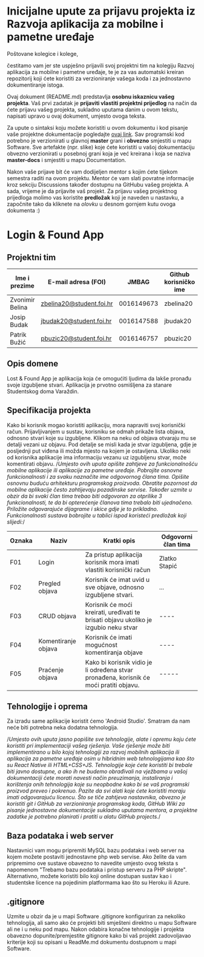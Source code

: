 # Inicijalne upute za prijavu projekta iz Razvoja aplikacija za mobilne i pametne uređaje

Poštovane kolegice i kolege, 

čestitamo vam jer ste uspješno prijavili svoj projektni tim na kolegiju Razvoj aplikacija za mobilne i pametne uređaje, te je za vas automatski kreiran repozitorij koji ćete koristiti za verzioniranje vašega koda i za jednostavno dokumentiranje istoga.

Ovaj dokument (README.md) predstavlja **osobnu iskaznicu vašeg projekta**. Vaš prvi zadatak je **prijaviti vlastiti projektni prijedlog** na način da ćete prijavu vašeg projekta, sukladno uputama danim u ovom tekstu, napisati upravo u ovaj dokument, umjesto ovoga teksta.

Za upute o sintaksi koju možete koristiti u ovom dokumentu i kod pisanje vaše projektne dokumentacije pogledajte [ovaj link](https://guides.github.com/features/mastering-markdown/).
Sav programski kod potrebno je verzionirati u glavnoj **master** grani i **obvezno** smjestiti u mapu Software. Sve artefakte (npr. slike) koje ćete koristiti u vašoj dokumentaciju obvezno verzionirati u posebnoj grani koja je već kreirana i koja se naziva **master-docs** i smjestiti u mapu Documentation.

Nakon vaše prijave bit će vam dodijeljen mentor s kojim ćete tijekom semestra raditi na ovom projektu. Mentor će vam slati povratne informacije kroz sekciju Discussions također dostupnu na GitHubu vašeg projekta. A sada, vrijeme je da prijavite vaš projekt. Za prijavu vašeg projektnog prijedloga molimo vas koristite **predložak** koji je naveden u nastavku, a započnite tako da kliknete na *olovku* u desnom gornjem kutu ovoga dokumenta :) 

# Login & Found App

## Projektni tim

Ime i prezime | E-mail adresa (FOI) | JMBAG | Github korisničko ime | Seminarska grupa
------------  | ------------------- | ----- | --------------------- | ----------------
Zvonimir Belina | zbelina20@student.foi.hr | 0016149673 | zbelina20 | G01
Josip Budak | jbudak20@student.foi.hr | 0016147588 | jbudak20 | G01
Patrik Bužić | pbuzic20@student.foi.hr | 0016146757 | pbuzic20 | G01

## Opis domene
Lost & Found App je aplikacija koja će omogućiti ljudima da lakše pronađu svoje izgubljene stvari. Aplikacija je prvotno osmišljena za stanare Studentskog doma Varaždin. 

## Specifikacija projekta
Kako bi korisnik mogao koristiti aplikaciju, mora napraviti svoj korisnički račun. Prijavljivanjem u sustav, korisniku se odmah prikaže lista objava, odnosno stvari koje su izgubljene. Klikom na neku od objava otvaraju mu se detalji vezani uz objavu. Pod detalje se misli kada je stvar izgubljena, gdje je posljednji put viđena ili možda mjesto na kojem je ostavljena. Ukoliko neki od korisnika aplikacije ima informaciju vezanu uz izgubljenu stvar, može komentirati objavu. 
/*Umjesto ovih uputa opišite zahtjeve za funkcionalnošću mobilne aplikacije ili aplikacije za pametne uređaje. Pobrojite osnovne funkcionalnosti i za svaku naznačite ime odgovornog člana tima. Opišite osnovnu buduću arhitekturu programskog proizvoda. Obratite pozornost da mobilne aplikacije često zahtijevaju pozadinske servise. Također uzmite u obzir da bi svaki član tima trebao biti odgovoran za otprilike 3 funkcionalnosti, te da bi opterećenje članova tima trebalo biti ujednačeno. Priložite odgovarajuće dijagrame i skice gdje je to prikladno. Funkcionalnosti sustava bobrojite u tablici ispod koristeći predložak koji slijedi:*/

Oznaka | Naziv | Kratki opis | Odgovorni član tima
------ | ----- | ----------- | -------------------
F01 | Login | Za pristup aplikacija korisnik mora imati vlastiti korisnički račun | Zlatko Stapić
F02 | Pregled objava | Korisnik će imat uvid u sve objave, odnosno izgubljene stvari.  | ...
F03 | CRUD objava | Korisnik će moći kreirati, uređivati te brisati objavu ukoliko je izgubio neku stvar | ----
F04 | Komentiranje objava | Korisnik će imati mogućnost komentiranja objave | ----
F05 | Praćenje objava | Kako bi korisnik vidio je li određena stvar pronađena, korisnik će moći pratiti objavu. | -----

## Tehnologije i oprema
Za izradu same aplikacije koristit ćemo 'Android Studio'. Smatram da nam neće biti potrebna neka dodatna tehnologija.

/*Umjesto ovih uputa jasno popišite sve tehnologije, alate i opremu koju ćete koristiti pri implementaciji vašeg rješenja. Vaše rješenje može biti implementirano u bilo kojoj tehnologiji za razvoj mobilnih aplikacija ili aplikacija za pametne uređaje osim u hibridnim web tehnologijama kao što su React Native ili HTML+CSS+JS. Tehnologije koje ćete koristiti bi trebale biti javno dostupne, a ako ih ne budemo obrađivali na vježbama u vašoj dokumentaciji ćete morati navesti način preuzimanja, instaliranja i korištenja onih tehnologija koje su neopbodne kako bi se vaš programski proizvod preveo i pokrenuo. Pazite da svi alati koje ćete koristiti moraju imati odgovarajuću licencu. Što se tiče zahtjeva nastavnika, obvezno je koristiti git i GitHub za verzioniranje programskog koda, GitHub Wiki za pisanje jednostavne dokumentacije sukladno uputama mentora, a projektne zadatke je potrebno planirati i pratiti u alatu GitHub projects.*/

## Baza podataka i web server
Nastavnici vam mogu pripremiti MySQL bazu podataka i web server na kojem možete postaviti jednostavne php web servise. Ako želite da vam pripremimo ove sustave obavezno to navedite umjesto ovog teksta s napomenom "Trebamo bazu podataka i pristup serveru za PHP skripte". Alternativno, možete koristiti bilo koji online dostupan sustav kao i studentske licence na pojedinim platformama kao što su Heroku ili Azure.

## .gitignore
Uzmite u obzir da je u mapi Software .gitignore konfiguriran za nekoliko tehnologija, ali samo ako će projekti biti smješteni direktno u mapu Software ali ne i u neku pod mapu. Nakon odabira konačne tehnologije i projekta obavezno dopunite/premjestite gitignore kako bi vaš projekt zadovoljavao kriterije koji su opisani u ReadMe.md dokumentu dostupnom u mapi Software.

